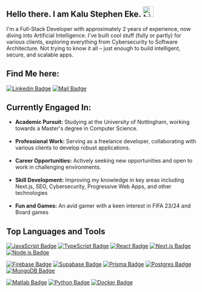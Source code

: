 ## Hello there. I am Kalu Stephen Eke. <img src="https://user-images.githubusercontent.com/1303154/88677602-1635ba80-d120-11ea-84d8-d263ba5fc3c0.gif" width="28px" height="28px" alt="hi">

I'm a Full-Stack Developer with approximately 2 years of experience, now diving into Artificial Intelligence. I've built cool stuff (fully or partly) for various clients, exploring everything from Cybersecurity to Software Architecture. Not trying to know it all – just enough to build intelligent, secure, and scalable apps. 

 ## Find Me here:
 [![Linkedin Badge](https://img.shields.io/badge/-Stephen-0e76a8?style=flat&labelColor=0e76a8&logo=linkedin&logoColor=white)](https://www.linkedin.com/in/kalu-stephen-431882185) [![Mail Badge](https://img.shields.io/badge/-Stephen-c0392b?style=flat&labelColor=c0392b&logo=gmail&logoColor=white)](mailto:alphask37@gmail.com)

## Currently Engaged In:

- **Academic Pursuit:** Studying at the University of Nottingham, working towards a Master's degree in Computer Science. <br /><br /> 
- **Professional Work:** Serving as a freelance developer, collaborating with various clients to develop robust applications. <br /><br />
- **Career Opportunities:** Actively seeking new opportunities and open to work in challenging environments. <br /><br />
- **Skill Development:** Improving my knowledge in key areas including Next.js, SEO, Cybersecurity, Progressive Web Apps,  and other technologies <br /><br />
- **Fun and Games:** An avid gamer with a keen interest in FIFA 23/24 and Board games <br />


## Top Languages and Tools

[![JavaScript Badge](https://img.shields.io/badge/-JavaScript-F7DF1E?style=for-the-badge&logo=javascript&logoColor=black)](#)
[![TypeScript Badge](https://img.shields.io/badge/-TypeScript-3178C6?style=for-the-badge&logo=typescript&logoColor=white)](#)
[![React Badge](https://img.shields.io/badge/-React-61DAFB?style=for-the-badge&logo=react&logoColor=black)](#)
[![Next.js Badge](https://img.shields.io/badge/-Next.js-black?style=for-the-badge&logo=next.js&logoColor=white)](#)
[![Node.js Badge](https://img.shields.io/badge/-Node.js-339933?style=for-the-badge&logo=node.js&logoColor=white)](#)

[![Firebase Badge](https://img.shields.io/badge/-Firebase-FFCA28?style=for-the-badge&logo=firebase&logoColor=black)](#)
[![Supabase Badge](https://img.shields.io/badge/-Supabase-3ECF8E?style=for-the-badge&logo=supabase&logoColor=white)](#)
[![Prisma Badge](https://img.shields.io/badge/-Prisma-2D3748?style=for-the-badge&logo=prisma&logoColor=white)](#)
[![Postgres Badge](https://img.shields.io/badge/-PostgreSQL-336791?style=for-the-badge&logo=postgresql&logoColor=white)](#)
[![MongoDB Badge](https://img.shields.io/badge/-MongoDB-47A248?style=for-the-badge&logo=mongodb&logoColor=white)](#)

[![Matlab Badge](https://img.shields.io/badge/-Matlab-0076A8?style=for-the-badge&logo=mathworks&logoColor=white)](#)
[![Python Badge](https://img.shields.io/badge/-Python-3776AB?style=for-the-badge&logo=python&logoColor=white)](#)
[![Docker Badge](https://img.shields.io/badge/-Docker-2496ED?style=for-the-badge&logo=docker&logoColor=white)](#)
